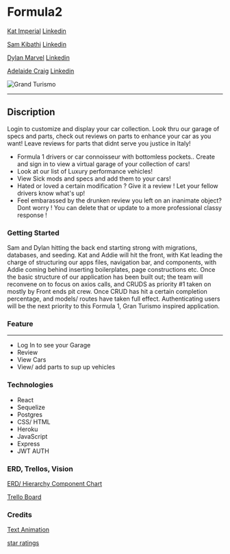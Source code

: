 
# Formula2
[Kat Imperial](https://github.com/katimperial) [Linkedin](https://www.linkedin.com/in/kat-imperial-093b168b/)

[Sam Kibathi](https://github.com/kibathi218) [Linkedin](http://linkedin.com/in/samuel-kibathi)

[Dylan Marvel](https://github.com/marveldylan) [Linkedin](https://www.linkedin.com/in/dylan-marvel/)

[Adelaide Craig](https://github.com/ayyyecraig) [Linkedin](https://www.linkedin.com/in/adelaide-craig-00066b1a9/)



![Grand Turismo](https://twistedvoxel.com/wp-content/uploads/2019/04/gran-turismo-sport-update-1-38.jpg)
***



## Discription
Login to customize and display your car collection. Look thru our garage of specs and parts, check out reviews on parts to enhance your car as you want! Leave reviews for parts that didnt serve you justice in Italy! 

- Formula 1 drivers or car connoisseur with bottomless pockets.. Create and sign in to view a virtual garage of your collection of cars!
- Look at our list of Luxury performance vehicles!  
- View Sick mods and specs and add them to your cars!
- Hated or loved a certain modification ? Give it a review ! Let your fellow drivers know what's up! 
- Feel embarassed by the drunken review you left on an inanimate object? Dont worry ! You can delete that or update to a more professional classy response !



### Getting Started
Sam and Dylan hitting the back end starting strong with migrations, databases, and seeding. Kat and Addie will hit the front, with Kat leading the charge of structuring our apps files, navigation bar, and components, with Addie coming behind inserting boilerplates, page constructions etc. Once the basic structure of our application has been built out; the team will reconvene on to focus on axios calls, and CRUDS as priority #1 taken on mostly by Front ends pit crew. Once CRUD has hit a certain completion percentage, and models/ routes have taken full effect. Authenticating users will be the next priority to this Formula 1, Gran Turismo inspired application.


### Feature 
***
- Log In to see your Garage
- Review
- View Cars
- View/ add parts to sup up vehicles


### Technologies 
* React 
* Sequelize 
* Postgres
* CSS/ HTML
* Heroku 
* JavaScript
* Express
* JWT AUTH


### ERD, Trellos, Vision

[ERD/ Hierarchy Component Chart](https://lucid.app/lucidchart/4c4aae4c-7b8d-457a-9782-e77078b23c5d/edit?invitationId=inv_9d353614-d896-4b10-8409-e493247efba5)

[Trello Board](https://trello.com/b/BuPqW8gH/grand-turismo-forumla-2-project-3)

### Credits
[Text Animation](https://frontendresource.com/css-text-animations/)

[star ratings](https://codeconvey.com/css-star-rating-radio-buttons/)